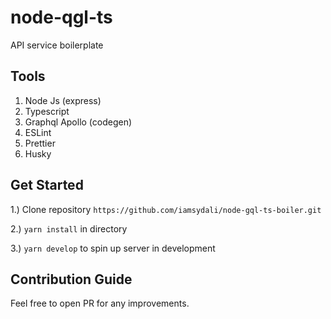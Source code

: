 # node-qgl-ts
API service boilerplate

## Tools 
1. Node Js (express)
2. Typescript
3. Graphql Apollo (codegen)
4. ESLint
5. Prettier
4. Husky

## Get Started

1.) Clone repository `https://github.com/iamsydali/node-gql-ts-boiler.git`

2.) `yarn install` in directory

3.) `yarn develop` to spin up server in development

## Contribution Guide

Feel free to open PR for any improvements.

